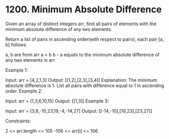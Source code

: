 # 1200. Minimum Absolute Difference

Given an array of distinct integers arr, find all pairs of elements with the minimum absolute difference of any two elements.

Return a list of pairs in ascending order(with respect to pairs), each pair [a, b] follows

a, b are from arr
a < b
b - a equals to the minimum absolute difference of any two elements in arr

Example 1:

Input: arr = [4,2,1,3]
Output: [[1,2],[2,3],[3,4]]
Explanation: The minimum absolute difference is 1. List all pairs with difference equal to 1 in ascending order.
Example 2:

Input: arr = [1,3,6,10,15]
Output: [[1,3]]
Example 3:

Input: arr = [3,8,-10,23,19,-4,-14,27]
Output: [[-14,-10],[19,23],[23,27]]

Constraints:

2 <= arr.length <= 105
-106 <= arr[i] <= 106
